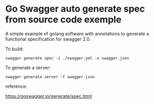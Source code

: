 Go Swagger auto generate spec from source code exemple
======================================================

A simple example of golang software with annotations to generate a functional specification for swagger 2.0. 

To build:

`swagger generate spec -i ./swagger.yml -o swagger.json`

To generate a server:

`swagger generate server -f swagger.json`



reference:

https://goswagger.io/generate/spec.html